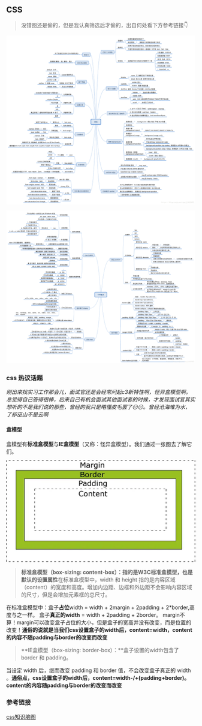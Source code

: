 ## CSS

> 没错图还是偷的，但是我认真筛选后才偷的，出自何处看下方参考链接:point_down:

![css基础知识](../../assets/picture/basic_css.png)

![css重点知识](../../assets/picture/import_css.png)

### css 热议话题

*刚出来找实习工作那会儿，面试官还是会经常问起c3新特性啊，怪异盒模型啊。总觉得自己答得很棒，后来自己有机会面试其他面试者的时候，才发现面试官其实想听的不是我们说的那些，曾经的我只是略懂皮毛罢了:expressionless::expressionless:。曾经沧海难为水，了却巫山不是云啊*

#### 盒模型

盒模型有**标准盒模型**与**IE盒模型**（又称：怪异盒模型）。我们通过一张图去了解它们。


![盒模型](../../assets/picture/box_css.webp)


>**标准盒模型（box-sizing: content-box）：**指的是W3C标准盒模型，也是默认的**设置属性**在标准盒模型中，width 和 height 指的是内容区域（content）的宽度和高度。增加内边距、边框和外边距不会影响内容区域的尺寸，但是会增加元素框的总尺寸。

在标准盒模型中：盒子**占位**width = width + 2margin + 2padding + 2*border,高度与之一样。
盒子**真正的width** = width + 2padding + 2border。 margin不算！margin可以改变盒子占位的大小，但是盒子的宽高并没有改变，而是位置的改变！**通俗的说就是当我们css设置盒子的width后，content=width，content的内容不随padding与border的改变而改变**

>**IE盒模型（box-sizing: border-box）：**盒子设置的width包含了 border 和 padding。

当设定 width 后，继而改变 padding 和 border 值，不会改变盒子真正的 width 。**通俗点，css设置盒子的width后，content=width-/+(padding+border)。content的内容随padding与border的改变而改变**



### 参考链接

[css知识脑图](https://blog.csdn.net/m0_38053092/article/details/100162874)
